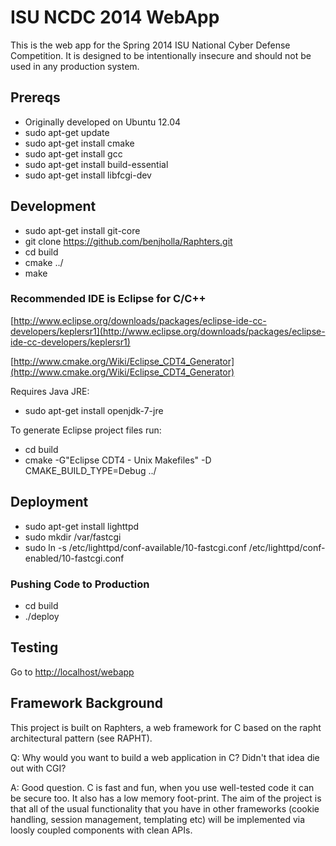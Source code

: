 # ISU NCDC 2014 WebApp

This is the web app for the Spring 2014 ISU National Cyber Defense Competition.  It is designed to be intentionally insecure and should not be used in any production system.

## Prereqs
* Originally developed on Ubuntu 12.04
* sudo apt-get update
* sudo apt-get install cmake
* sudo apt-get install gcc 
* sudo apt-get install build-essential
* sudo apt-get install libfcgi-dev

## Development
* sudo apt-get install git-core
* git clone https://github.com/benjholla/Raphters.git
* cd build
* cmake ../
* make

### Recommended IDE is Eclipse for C/C++
[http://www.eclipse.org/downloads/packages/eclipse-ide-cc-developers/keplersr1](http://www.eclipse.org/downloads/packages/eclipse-ide-cc-developers/keplersr1)

[http://www.cmake.org/Wiki/Eclipse_CDT4_Generator](http://www.cmake.org/Wiki/Eclipse_CDT4_Generator)

Requires Java JRE:

* sudo apt-get install openjdk-7-jre

To generate Eclipse project files run:

* cd build
* cmake -G"Eclipse CDT4 - Unix Makefiles" -D CMAKE_BUILD_TYPE=Debug ../

## Deployment
* sudo apt-get install lighttpd
* sudo mkdir /var/fastcgi
* sudo ln -s /etc/lighttpd/conf-available/10-fastcgi.conf /etc/lighttpd/conf-enabled/10-fastcgi.conf

### Pushing Code to Production
* cd build
* ./deploy

## Testing
Go to [http://localhost/webapp](http://localhost/webapp)

## Framework Background
This project is built on Raphters, a web framework for C based on the rapht architectural pattern (see RAPHT).

Q: Why would you want to build a web application in C? Didn't that idea die out 
with CGI?

A: Good question. C is fast and fun, when you use well-tested code it can be secure too. It also has a low memory foot-print. The aim of the project is that all of the usual functionality that you have in other frameworks (cookie handling, session management, templating etc) will be implemented via loosly coupled components with clean APIs.
